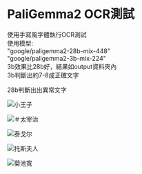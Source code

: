 # PaliGemma2 OCR測試

使用手寫風字體執行OCR測試</br>使用模型:</br>"google/paligemma2-28b-mix-448"</br>"google/paligemma2-3b-mix-224"
</br>
3b效果比28b好，結果如output資料夾內</br>
3b判斷出約7-8成正確文字</br>

28b判斷出出異常文字</br>


![小王子](https://s.teachifycdn.com/image/width=1920,quality=80/attachment/public_image/d475e15d-f455-4b94-b8a2-216897658c29/e429b792-1c51-4636-98e4-f2e1cd1baaa5.png)

![＃太宰治](https://s.teachifycdn.com/image/width=1920,quality=80/attachment/public_image/43215c84-b41c-4a7d-b4d4-09006c002a1a/16d53dd0-c7ae-4f7f-86a1-cb8a1783ce14.png)

![泰戈尔](https://s.teachifycdn.com/image/width=1920,quality=80/attachment/public_image/c94d7eec-6ef3-413a-b764-5b323ab424ad/3f05fbda-eb20-4450-9d6a-1c5048303933.png)

![托斯夫人](https://s.teachifycdn.com/image/width=1920,quality=80/attachment/public_image/18058dee-59f8-4bb6-a29b-13b8ea1c6db1/7f4f6e37-535c-48b5-a8dd-5aa84986e27a.png)

![菊池寬](https://s.teachifycdn.com/image/width=1920,quality=80/attachment/public_image/68ab7600-b3a6-4186-b4cd-5bba122d4db5/28a9c102-7cec-429c-af53-841122405437.png)
